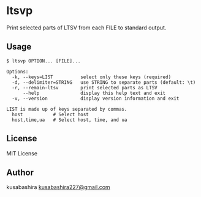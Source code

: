 ltsvp
=====

Print selected parts of LTSV from each FILE to standard output.

Usage
-----

```
$ ltsvp OPTION... [FILE]...

Options:
  -k, --keys=LIST          select only these keys (required)
  -d, --delimiter=STRING   use STRING to separate parts (default: \t)
  -r, --remain-ltsv        print selected parts as LTSV
      --help               display this help text and exit
  -v, --version            display version information and exit

LIST is made up of keys separated by commas.
  host           # Select host
  host,time,ua   # Select host, time, and ua
```

License
-------

MIT License

Author
------

kusabashira <kusabashira227@gmail.com>
